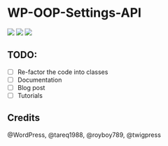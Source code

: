 # WP-OOP-Settings-API

![](https://i.imgur.com/EXUoeLZ.png)
![](https://i.imgur.com/sc9816W.png)
![](https://i.imgur.com/0SWjn4A.png)

## TODO:
- [ ] Re-factor the code into classes
- [ ] Documentation
- [ ] Blog post
- [ ] Tutorials

## Credits
@WordPress, @tareq1988, @royboy789, @twigpress
